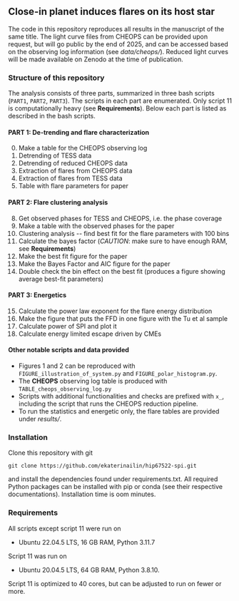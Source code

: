 ## Close-in planet induces flares on its host star 

The code in this repository reproduces all results in the manuscript of the same title. The light curve files from CHEOPS can be provided upon request, but will go public by the end of 2025, and can be accessed based on the observing log information (see _data/cheops/_). Reduced light curves will be made available on Zenodo at the time of publication.

### Structure of this repository

The analysis consists of three parts, summarized in three bash scripts (``PART1``, ``PART2``, ``PART3``). The scripts in each part are enumerated. Only script 11 is computationally heavy (see **Requirements**). Below each part is listed as described in the bash scripts.

#### PART 1: De-trending and flare characterization

0. Make a table for the CHEOPS observing log
1. Detrending of TESS data
2. Detrending of reduced CHEOPS data
3. Extraction of flares from CHEOPS data
4. Extraction of flares from TESS data
5. Table with flare parameters for paper

#### PART 2: Flare clustering analysis

8. Get observed phases for TESS and CHEOPS, i.e. the phase coverage
9. Make a table with the observed phases for the paper
10. Clustering analysis -- find best fit for the flare parameters with 100 bins
11. Calculate the bayes factor (_CAUTION_: make sure to have enough RAM, see **Requirements**)
12. Make the best fit figure for the paper
13. Make the Bayes Factor and AIC figure for the paper
14. Double check the bin effect on the best fit (produces a figure showing average best-fit parameters)

#### PART 3: Energetics

15. Calculate the power law exponent for the flare energy distribution
16. Make the figure that puts the FFD in one figure with the Tu et al sample
17. Calculate power of SPI and plot it
18. Calculate energy limited escape driven by CMEs

#### Other notable scripts and data provided

- Figures 1 and 2 can be reproduced with ``FIGURE_illustration_of_system.py`` and ``FIGURE_polar_histogram.py``.
- The **CHEOPS** observing log table is produced with ``TABLE_cheops_observing_log.py``
- Scripts with additional functionalities and checks are prefixed with ``x_``, including the script that runs the CHEOPS reduction pipeline.
- To run the statistics and energetic only, the flare tables are provided under _results/_.

### Installation

Clone this repository with git

``git clone https://github.com/ekaterinailin/hip67522-spi.git``

and install the dependencies found under requirements.txt. All required Python packages can be installed with pip or conda (see their respective documentations). Installation time is oom minutes.

### Requirements

All scripts except script 11 were run on 

- Ubuntu 22.04.5 LTS, 16 GB RAM, Python 3.11.7 

Script 11 was run on 

- Ubuntu 20.04.5 LTS, 64 GB RAM, Python 3.8.10. 

Script 11 is optimized to 40 cores, but can be adjusted to run on fewer or more.






